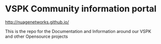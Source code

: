 # VSPK Community information portal

http://nuagenetworks.github.io/

This is the repo for the Documentation and Information around our VSPK and other Opensource projects


